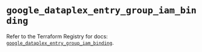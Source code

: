 # `google_dataplex_entry_group_iam_binding`

Refer to the Terraform Registry for docs: [`google_dataplex_entry_group_iam_binding`](https://registry.terraform.io/providers/hashicorp/google/5.32.0/docs/resources/dataplex_entry_group_iam_binding).
